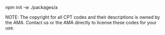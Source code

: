 
npm init -w ./packages/a 

NOTE: The copyright for all CPT codes and their descriptions is owned by the AMA. Contact us or the AMA directly to license these codes for your use.

